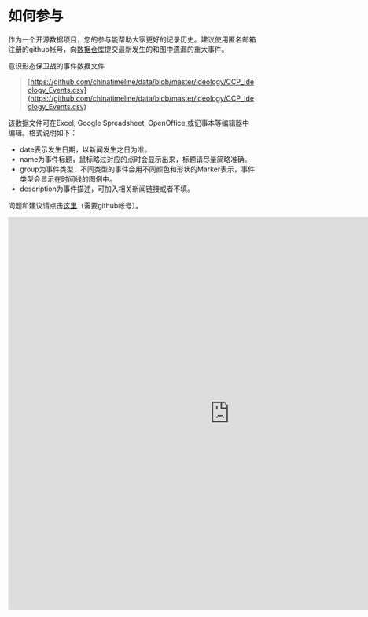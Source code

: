 
# 如何参与
作为一个开源数据项目，您的参与能帮助大家更好的记录历史。建议使用匿名邮箱注册的github帐号，向[数据仓库](https://github.com/chinatimeline/data)提交最新发生的和图中遗漏的重大事件。

意识形态保卫战的事件数据文件
  >[https://github.com/chinatimeline/data/blob/master/ideology/CCP_Ideology_Events.csv](https://github.com/chinatimeline/data/blob/master/ideology/CCP_Ideology_Events.csv)

该数据文件可在Excel, Google Spreadsheet, OpenOffice,或记事本等编辑器中编辑。格式说明如下：
* date表示发生日期，以新闻发生之日为准。
* name为事件标题，鼠标略过对应的点时会显示出来，标题请尽量简略准确。
* group为事件类型，不同类型的事件会用不同颜色和形状的Marker表示，事件类型会显示在时间线的图例中。
* description为事件描述，可加入相关新闻链接或者不填。

问题和建议请点击[这里](https://github.com/chinatimeline/chinatimeline.github.io/issues)（需要github帐号）。

<!-- Start of iframe Code -->
<iframe width="900" height="800" frameborder="0" scrolling="no" src="https://plot.ly/~chinatimeline/2.embed"></iframe>
<!-- End of iframe Code -->
